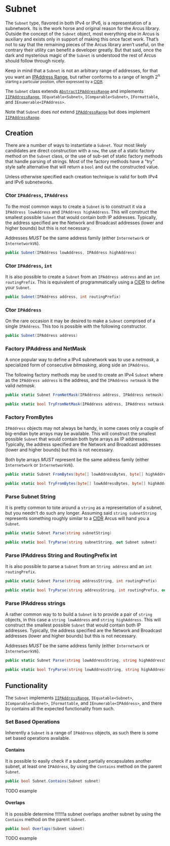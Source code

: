 # Subnet

The `Subnet` type, flavored in both IPv4 or IPv6, is a representation of a subnetwork. Its is the work horse and original reason for the Arcus library. Outside the concept of the `Subnet` object, most everything else in Arcus is auxiliary and exists only in support of making this once facet work. That’s not to say that the remaining pieces of the Arcus library aren’t useful, on the contrary their utility can benefit a developer greatly. But that said, once the dark and mysterious magic of the `Subnet` is understood the rest of Arcus should follow through nicely.

Keep in mind that a `Subnet` is not an arbitrary range of addresses, for that you want an [IPAddress Range](IPAddress-Range), but rather conforms to a range of length 2<sup>n</sub> starting a particular position, often expressed by a [CIDR](https://en.wikipedia.org/wiki/Classless_Inter-Domain_Routing).

The `Subnet` class extends [`AbstractIPAddressRange`](IIPAddressRange#AbstractIPAddressRange) and implements [`IIPAddressRange`](IIPAddressRange), `IEquatable<Subnet>`, `IComparable<Subnet>`, `IFormattable`, and `IEnumerable<IPAddress>`.

Note that `Subnet` does _not_ extend [`IPAddressRange`](IPAddressRange) but does implement [`IIPAddressRange`](IIPAddressRange).

## Creation

There are a number of ways to instantiate a `Subnet`. Your most likely candidates are direct construction with a `new`, the use of a static factory method on the `Subnet` class, or the use of sub-set of static factory methods that handle parsing of strings. Most of the factory methods have a "try" style safe alternative that will return a `bool` and out the constructed value.

Unless otherwise specified each creation technique is valid for both IPv4 and IPv6 subnetworks.

### Ctor `IPAddress`, `IPAddress`

To the most common ways to create a `Subnet` is to construct it via a `IPAddress lowAddress` and `IPAddress highAddress`. This will construct the smallest possible `Subnet` that would contain both IP addresses. Typically, the address specified are the Network and Broadcast addresses (lower and higher bounds) but this is not necessary.

Addresses _MUST_ be the same address family (either `Internetwork` or `InternetworkV6`).

```c#
public Subnet(IPAddress lowAddress, IPAddress highAddress)
```

### Ctor `IPAddress`, `int`

It is also possible to create a `Subnet` from an `IPAddress address` and an `int routingPrefix`. This is equivalent of programmatically using a [CIDR](https://en.wikipedia.org/wiki/Classless_Inter-Domain_Routing) to define your `Subnet`.

```c#
public Subnet(IPAddress address, int routingPrefix)
```

### Ctor `IPAddress`

On the rare occasion it may be desired to make a `Subnet` comprised of a single `IPAddress`. This too is possible with the following constructor.

```c#
public Subnet(IPAddress address)
```

### Factory IPAddress and NetMask

A once popular way to define a IPv4 subnetwork was to use a _netmask_, a specialized form of consecutive _bitmasking_, along side an `IPAddress`.

The following factory methods may be used to create an IPv4 `Subnet` where as the `IPAddress address` is the address, and the `IPAddress netmask` is the valid _netmask_.

```c#
public static Subnet FromNetMask(IPAddress address, IPAddress netmask)
```

```c#
public static bool TryFromNetMask(IPAddress address, IPAddress netmask, out Subnet subnet)
```

### Factory FromBytes

`IPAddress` objects may not always be handy, in some cases only a couple of big-endian byte arrays may be available. This will construct the smallest possible `Subnet` that would contain both byte arrays as IP addresses. Typically, the address specified are the Network and Broadcast addresses (lower and higher bounds) but this is not necessary.

Both byte arrays _MUST_ represent be the same address family (either `Internetwork` or `InternetworkV6`).

```c#
public static Subnet FromBytes(byte[] lowAddressBytes, byte[] highAddressBytes)
```

```c#
public static bool TryFromBytes(byte[] lowAddressBytes, byte[] highAddressBytes, out Subnet subnet)
```

### Parse Subnet String

It is pretty common to tote around a `string` as a representation of a subnet, but you needn't do such any longer. Assuming said `string subnetString` represents something roughly similar to a [CIDR](https://en.wikipedia.org/wiki/Classless_Inter-Domain_Routing) Arcus will hand you a `Subnet`.

```c#
public static Subnet Parse(string subnetString)
```

```c#
public static bool TryParse(string subnetString, out Subnet subnet)
```

### Parse IPAddress String and RoutingPrefix int

It is also possible to parse a `Subnet` from an `String address` and an `int routingPrefix`.

```c#
public static Subnet Parse(string addressString, int routingPrefix)
```

```c#
public static bool TryParse(string addressString, int routingPrefix, out Subnet subnet)
```

### Parse IPAddress strings

A rather common way to to build a `Subnet` is to provide a pair of `string` objects, in this case a `string lowAddress` and `string highAddress`. This will construct the smallest possible `Subnet` that would contain both IP addresses. Typically, the address specified are the Network and Broadcast addresses (lower and higher bounds) but this is not necessary.

Addresses _MUST_ be the same address family (either `Internetwork` or `InternetworkV6`).

```c#
public static Subnet Parse(string lowAddressString, string highAddressString)
```

```c#
public static bool TryParse(string lowAddressString, string highAddressString, out Subnet subnet)
```

## Functionality

The `Subnet` implements [`IIPAddressRange`](IIPAddressRange), `IEquatable<Subnet>`, `IComparable<Subnet>`, `IFormattable`, and `IEnumerable<IPAddress>`, and there by contains all the expected functionality from such.

### Set Based Operations

Inherently a `Subnet` is a range of `IPAddress` objects, as such there is some set based operations available.

#### Contains

It is possible to easily check if a subnet partially encapsulates another subnet, at least one `IPAddress`, by using the `Contains` method on the parent `Subnet`.

```c#
public bool Subnet.Contains(Subnet subnet)
```

TODO example

#### Overlaps

It is possible determine !!!!!!!a subnet overlaps another subnet by using the `Contains` method on the parent `Subnet`.

```c#
public bool Overlaps(Subnet subnet)
```

TODO example
